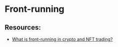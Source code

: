 # Front-running

## Resources:

* [What is front-running in crypto and NFT trading?](https://cointelegraph.com/explained/what-is-front-running-in-crypto-and-nft-trading)
